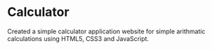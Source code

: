 # Calculator
Created a simple calculator application website for simple arithmatic calculations using HTML5, CSS3 and JavaScript.
